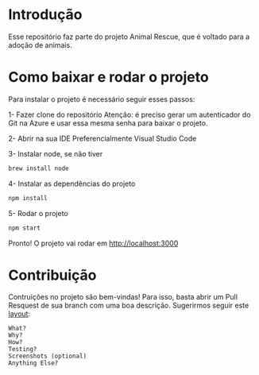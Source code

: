 # Introdução
Esse repositório faz parte do projeto Animal Rescue, que é voltado para a adoção de animais. 

# Como baixar e rodar o projeto
Para instalar o projeto é necessário seguir esses passos: 

1- Fazer clone do repositório 
Atenção: é preciso gerar um autenticador do Git na Azure e usar essa mesma senha para baixar o projeto. 

2- Abrir na sua IDE
Preferencialmente Visual Studio Code

3- Instalar node, se não tiver
```bash
brew install node
```

4- Instalar as dependências do projeto 
```bash
npm install
```
5- Rodar o projeto
```bash
npm start
```
Pronto! O projeto vai rodar em [http://localhost:3000](http://localhost:3000)

# Contribuição 
Contruições no projeto são bem-vindas! Para isso, basta abrir um Pull Resquest de sua branch com uma boa descrição. 
Sugerirmos seguir este [layout](https://www.pullrequest.com/blog/writing-a-great-pull-request-description/):
```text
What?
Why?
How?
Testing?
Screenshots (optional)
Anything Else?
```